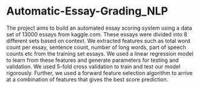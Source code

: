 # Automatic-Essay-Grading_NLP
The project aims to build an automated essay scoring system using a data set of 13000 essays from kaggle.com. These essays were divided into 8 different sets based on context. We extracted features such as total
word count per essay, sentence count, number of long words, part of speech counts etc from the training set
essays. We used a linear regression model to learn from these features and generate parameters for testing and
validation. We used 5-fold cross validation to train and test our model rigorously. Further, we used a forward
feature selection algorithm to arrive at a combination of features that gives the best score prediction.

